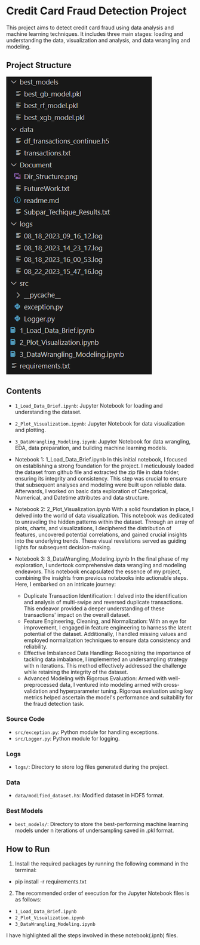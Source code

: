 # Credit Card Fraud Detection Project

This project aims to detect credit card fraud using data analysis and machine learning techniques. It includes three main stages: loading and understanding the data, visualization and analysis, and data wrangling and modeling.

## Project Structure
![Alt text](Document/Dir_Structure.png)

## Contents

- `1_Load_Data_Brief.ipynb`: Jupyter Notebook for loading and understanding the dataset.
- `2_Plot_Visualization.ipynb`: Jupyter Notebook for data visualization and plotting.
- `3_DataWrangling_Modeling.ipynb`: Jupyter Notebook for data wrangling, EDA, data preparation, and building machine learning models.

- Notebook 1: 1_Load_Data_Brief.ipynb
In this initial notebook, I focused on establishing a strong foundation for the project. I meticulously loaded the dataset from github file and extracted the zip file in data folder, ensuring its integrity and consistency. This step was crucial to ensure that subsequent analyses and modeling were built upon reliable data. Afterwards, I worked on basic data exploration of Categorical, Numerical, and Datetime attributes and data structure.

- Notebook 2: 2_Plot_Visualization.ipynb
With a solid foundation in place, I delved into the world of data visualization. This notebook was dedicated to unraveling the hidden patterns within the dataset. Through an array of plots, charts, and visualizations, I deciphered the distribution of features, uncovered potential correlations, and gained crucial insights into the underlying trends. These visual revelations served as guiding lights for subsequent decision-making.

- Notebook 3: 3_DataWrangling_Modeling.ipynb
In the final phase of my exploration, I undertook comprehensive data wrangling and modeling endeavors. This notebook encapsulated the essence of my project, combining the insights from previous notebooks into actionable steps. Here, I embarked on an intricate journey: 
    - Duplicate Transaction Identification: I delved into the identification and analysis of multi-swipe and reversed duplicate transactions. This endeavor provided a deeper understanding of these transactions' impact on the overall dataset. 
    - Feature Engineering, Cleaning, and Normalization: With an eye for improvement, I engaged in feature engineering to harness the latent potential of the dataset. Additionally, I handled missing values and employed normalization techniques to ensure data consistency and reliability.
    - Effective Imbalanced Data Handling: Recognizing the importance of tackling data imbalance, I implemented an undersampling strategy with n iterations. This method effectively addressed the challenge while retaining the integrity of the dataset.
    - Advanced Modeling with Rigorous Evaluation: Armed with well-preprocessed data, I ventured into modeling armed with cross-validation and hyperparameter tuning. Rigorous evaluation using key metrics helped ascertain the model's performance and suitability for the fraud detection task.

### Source Code

- `src/exception.py`: Python module for handling exceptions.
- `src/Logger.py`: Python module for logging.

### Logs

- `logs/`: Directory to store log files generated during the project.

### Data

- `data/modified_dataset.h5`: Modified dataset in HDF5 format.

### Best Models

- `best_models/`: Directory to store the best-performing machine learning models under n iterations of undersampling saved in .pkl format.

## How to Run

1. Install the required packages by running the following command in the terminal:
   
- pip install -r requirements.txt

2. The recommended order of execution for the Jupyter Notebook files is as follows:
- `1_Load_Data_Brief.ipynb`
- `2_Plot_Visualization.ipynb`
- `3_DataWrangling_Modeling.ipynb`

I have highlighted all the steps involved in these notebook(.ipnb) files. 

